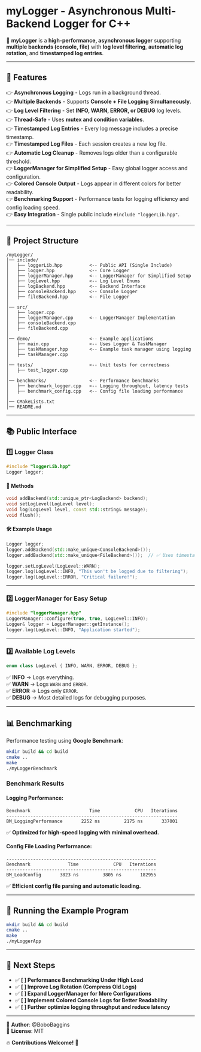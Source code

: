 # myLogger - Asynchronous Multi-Backend Logger for C++

🚀 **myLogger** is a **high-performance, asynchronous logger** supporting **multiple backends (console, file)** with **log level filtering**, **automatic log rotation**, and **timestamped log entries**.

---

## 📌 Features

👉 **Asynchronous Logging** - Logs run in a background thread.  
👉 **Multiple Backends** - Supports **Console + File Logging Simultaneously**.  
👉 **Log Level Filtering** - Set **INFO, WARN, ERROR, or DEBUG** log levels.  
👉 **Thread-Safe** - Uses **mutex and condition variables**.  
👉 **Timestamped Log Entries** - Every log message includes a precise timestamp.  
👉 **Timestamped Log Files** - Each session creates a new log file.  
👉 **Automatic Log Cleanup** - Removes logs older than a configurable threshold.  
👉 **LoggerManager for Simplified Setup** - Easy global logger access and configuration.  
👉 **Colored Console Output** - Logs appear in different colors for better readability.  
👉 **Benchmarking Support** - Performance tests for logging efficiency and config loading speed.  
👉 **Easy Integration** - Single public include `#include "loggerLib.hpp"`.

---

## 📂 Project Structure
```
/myLogger/
│── include/
│   ├── loggerLib.hpp          <-- Public API (Single Include)
│   ├── logger.hpp             <-- Core Logger
│   ├── loggerManager.hpp      <-- LoggerManager for Simplified Setup
│   ├── logLevel.hpp           <-- Log Level Enums
│   ├── logBackend.hpp         <-- Backend Interface
│   ├── consoleBackend.hpp     <-- Console Logger
│   ├── fileBackend.hpp        <-- File Logger
│
│── src/
│   ├── logger.cpp
│   ├── loggerManager.cpp      <-- LoggerManager Implementation
│   ├── consoleBackend.cpp
│   ├── fileBackend.cpp
│
│── demo/                      <-- Example applications
│   ├── main.cpp               <-- Uses Logger & TaskManager
│   ├── taskManager.hpp        <-- Example task manager using logging
│   ├── taskManager.cpp
│
│── tests/                     <-- Unit tests for correctness
│   ├── test_logger.cpp
│
│── benchmarks/                <-- Performance benchmarks
│   ├── benchmark_logger.cpp   <-- Logging throughput, latency tests
│   ├── benchmark_config.cpp   <-- Config file loading performance
│
│── CMakeLists.txt
│── README.md
```

---

## 📚 Public Interface
### 1️⃣ Logger Class
```cpp
#include "loggerLib.hpp"
Logger logger;
```
#### 📝 Methods
```cpp
void addBackend(std::unique_ptr<LogBackend> backend);
void setLogLevel(LogLevel level);
void log(LogLevel level, const std::string& message);
void flush();
```

#### 🛠 Example Usage
```cpp
Logger logger;
logger.addBackend(std::make_unique<ConsoleBackend>());
logger.addBackend(std::make_unique<FileBackend>());  // ✅ Uses timestamped filename

logger.setLogLevel(LogLevel::WARN);
logger.log(LogLevel::INFO, "This won't be logged due to filtering");
logger.log(LogLevel::ERROR, "Critical failure!");
```

---

### 2️⃣ LoggerManager for Easy Setup
```cpp
#include "loggerManager.hpp"
LoggerManager::configure(true, true, LogLevel::INFO);
Logger& logger = LoggerManager::getInstance();
logger.log(LogLevel::INFO, "Application started");
```

---

### 3️⃣ Available Log Levels
```cpp
enum class LogLevel { INFO, WARN, ERROR, DEBUG };
```
✅ **INFO** → Logs everything.  
✅ **WARN** → Logs `WARN` and `ERROR`.  
✅ **ERROR** → Logs only `ERROR`.  
✅ **DEBUG** → Most detailed logs for debugging purposes.

---

## 📊 Benchmarking
Performance testing using **Google Benchmark**:
```sh
mkdir build && cd build
cmake ..
make
./myLoggerBenchmark
```

### Benchmark Results
#### Logging Performance:
```
Benchmark                      Time             CPU   Iterations
----------------------------------------------------------------
BM_LoggingPerformance       2252 ns         2175 ns       337001
```
✅ **Optimized for high-speed logging with minimal overhead.**

#### Config File Loading Performance:
```
--------------------------------------------------------
Benchmark              Time             CPU   Iterations
--------------------------------------------------------
BM_LoadConfig       3823 ns         3805 ns       182955
```
✅ **Efficient config file parsing and automatic loading.**

---

## 🚀 Running the Example Program
```sh
mkdir build && cd build
cmake ..
make
./myLoggerApp
```

---

## 📌 Next Steps
- ✅ **[ ] Performance Benchmarking Under High Load**
- ✅ **[ ] Improve Log Rotation (Compress Old Logs)**
- ✅ **[ ] Expand LoggerManager for More Configurations**
- ✅ **[ ] Implement Colored Console Logs for Better Readability**
- ✅ **[ ] Further optimize logging throughput and reduce latency**

---

🤦 **Author**: @BoboBaggins  
👤 **License**: MIT

🔥 **Contributions Welcome!** 🚀

